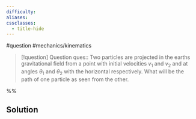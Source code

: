```yaml
---
difficulty: 
aliases: 
cssclasses:
  - title-hide
---
```

#question #mechanics/kinematics 

> [!question] Question 
> ques:: Two particles are projected in the earths gravitational field from a point with initial velocities $v_{1}$ and $v_{2}$ and at angles $\theta_{1}$ and $\theta_{2}$ with the horizontal respectively. What will be the path of one particle as seen from the other.

%%
## Solution


